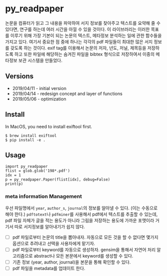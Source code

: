 # py_readpaper

논문을 컴퓨터가 읽고 그 내용을 파악하여 서지 정보를 찾아주고 텍스트를 요약해 줄 수 있다면, 연구를 하는데 여러 시간을 아낄 수 있을 것이다. 이 라이브러리는 이러한 목표를 이루기 위해 가장 기본이 되는 논문의 텍스트, 메타정보 분석하는 일에 관한 함수들을 가지고 있다. 여기서 중요한 점 중에 하나는 각각의 pdf 파일들이 최대한 많은 서지 정보를 갖도록 하는 것이다. exif tag를 이용해서 논문의 저자, 년도, 저널, 제목등을 저장하도록 하고 또한 파일에 해당하는 숨겨진 파일을 bibtex 형식으로 저장하여서 이중의 메타정보 보관 시스템을 만들었다. 

## Versions

- 2019/04/11 - initial version
- 2019/04/14 - redesign concept and layer of functions
- 2019/05/06 - optimization

## Install

In MacOS, you need to install exiftool first. 

```{bash}
$ brew install exiftool
$ pip install -e .
```

## Usage

```{python}
import py_readpaper
flist = glob.glob('198*.pdf')
idx = 1
p = py_readpaper.Paper(flist[idx], debug=False)
print(p)
```

### meta information Management

우선 파일명에서 `year`, `author_s`, `journal`의 정보를 알아낼 수 있다. (이는 수동으로 해야 한다.) `pdftotext`나 `pdfminer`를 사용해서 pdf에서 텍스트를 추출할 수 있는데, pdf 파일 자체가 글을 적는 용도가 아니라 그림을 저장하는 용도에 가까운 포맷이라 거기서 따로 서지정보를 알아내기가 쉽지 않다.

- [ ] pdf 파일로부터 논문의 title을 뽑아내자. 자동으로 모든 것을 할 수 없다면 몇가지 옵션으로 추려내고 선택을 사용자에게 맡기자.
- [ ] pdf 파일로부터 keyword를 자동으로 생성하자. gensim을 통해서 자연어 처리 알고리즘으로 abstract나 모든 본문에서 keyword를 생성할 수 있다.
- [ ] 기존 정보 (year, author, journal)을 본문을 통해 확인할 수 있다.
- [ ] pdf 파일을 metadata를 업데이트 한다.
